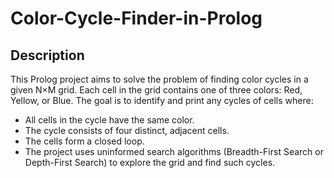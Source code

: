 # Color-Cycle-Finder-in-Prolog

## Description
This Prolog project aims to solve the problem of finding color cycles in a given N×M grid. Each cell in the grid contains one of three colors: Red, Yellow, or Blue. The goal is to identify and print any cycles of cells where:
 - All cells in the cycle have the same color.
 - The cycle consists of four distinct, adjacent cells.
 - The cells form a closed loop.
 - The project uses uninformed search algorithms (Breadth-First Search or Depth-First Search) to explore the grid and find such cycles.
